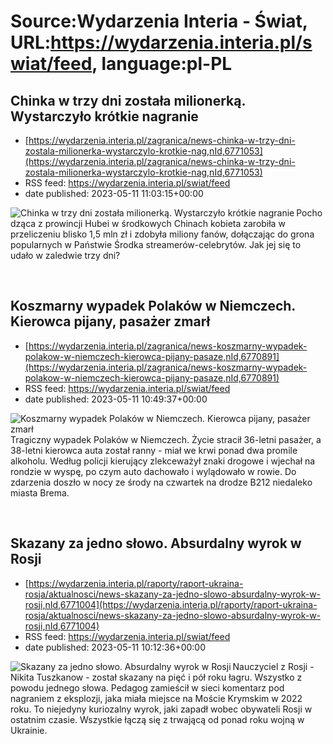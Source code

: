 # Source:Wydarzenia Interia - Świat, URL:https://wydarzenia.interia.pl/swiat/feed, language:pl-PL

## Chinka w trzy dni została milionerką. Wystarczyło krótkie nagranie
 - [https://wydarzenia.interia.pl/zagranica/news-chinka-w-trzy-dni-zostala-milionerka-wystarczylo-krotkie-nag,nId,6771053](https://wydarzenia.interia.pl/zagranica/news-chinka-w-trzy-dni-zostala-milionerka-wystarczylo-krotkie-nag,nId,6771053)
 - RSS feed: https://wydarzenia.interia.pl/swiat/feed
 - date published: 2023-05-11 11:03:15+00:00

<p><a href="https://wydarzenia.interia.pl/zagranica/news-chinka-w-trzy-dni-zostala-milionerka-wystarczylo-krotkie-nag,nId,6771053"><img align="left" alt="Chinka w trzy dni została milionerką. Wystarczyło krótkie nagranie" src="https://i.iplsc.com/chinka-w-trzy-dni-zostala-milionerka-wystarczylo-krotkie-nag/000H50BTPXJYAHKG-C321.jpg" /></a>Pochodząca z prowincji Hubei w środkowych Chinach kobieta zarobiła w przeliczeniu blisko 1,5 mln zł i zdobyła miliony fanów, dołączając do grona popularnych w Państwie Środka streamerów-celebrytów. Jak jej się to udało w zaledwie trzy dni? </p><br clear="all" />

## Koszmarny wypadek Polaków w Niemczech. Kierowca pijany, pasażer zmarł
 - [https://wydarzenia.interia.pl/zagranica/news-koszmarny-wypadek-polakow-w-niemczech-kierowca-pijany-pasaze,nId,6770891](https://wydarzenia.interia.pl/zagranica/news-koszmarny-wypadek-polakow-w-niemczech-kierowca-pijany-pasaze,nId,6770891)
 - RSS feed: https://wydarzenia.interia.pl/swiat/feed
 - date published: 2023-05-11 10:49:37+00:00

<p><a href="https://wydarzenia.interia.pl/zagranica/news-koszmarny-wypadek-polakow-w-niemczech-kierowca-pijany-pasaze,nId,6770891"><img align="left" alt="Koszmarny wypadek Polaków w Niemczech. Kierowca pijany, pasażer zmarł" src="https://i.iplsc.com/koszmarny-wypadek-polakow-w-niemczech-kierowca-pijany-pasaze/000H4ZFZG8Q24EPC-C321.jpg" /></a>Tragiczny wypadek Polaków w Niemczech. Życie stracił 36-letni pasażer, a 38-letni kierowca auta został ranny - miał we krwi ponad dwa promile alkoholu. Według policji kierujący zlekceważył znaki drogowe i wjechał na rondzie w wyspę, po czym auto dachowało i wylądowało w rowie. Do zdarzenia doszło w nocy ze środy na czwartek na drodze B212 niedaleko miasta Brema.</p><br clear="all" />

## Skazany za jedno słowo. Absurdalny wyrok w Rosji
 - [https://wydarzenia.interia.pl/raporty/raport-ukraina-rosja/aktualnosci/news-skazany-za-jedno-slowo-absurdalny-wyrok-w-rosji,nId,6771004](https://wydarzenia.interia.pl/raporty/raport-ukraina-rosja/aktualnosci/news-skazany-za-jedno-slowo-absurdalny-wyrok-w-rosji,nId,6771004)
 - RSS feed: https://wydarzenia.interia.pl/swiat/feed
 - date published: 2023-05-11 10:12:36+00:00

<p><a href="https://wydarzenia.interia.pl/raporty/raport-ukraina-rosja/aktualnosci/news-skazany-za-jedno-slowo-absurdalny-wyrok-w-rosji,nId,6771004"><img align="left" alt="Skazany za jedno słowo. Absurdalny wyrok w Rosji" src="https://i.iplsc.com/skazany-za-jedno-slowo-absurdalny-wyrok-w-rosji/000H501IXIQ5LISJ-C321.jpg" /></a>Nauczyciel z Rosji - Nikita Tuszkanow - został skazany na pięć i pół roku łagru. Wszystko z powodu jednego słowa. Pedagog zamieścił w sieci komentarz pod nagraniem z eksplozji, jaka miała miejsce na Moście Krymskim w 2022 roku. To niejedyny kuriozalny wyrok, jaki zapadł wobec obywateli Rosji w ostatnim czasie. Wszystkie łączą się z trwającą od ponad roku wojną w Ukrainie.</p><br clear="all" />

